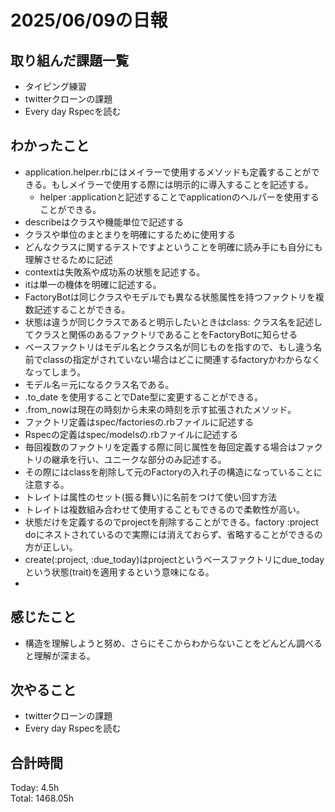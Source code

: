 # 2025/06/09の日報
## 取り組んだ課題一覧
* タイピング練習
* twitterクローンの課題
* Every day Rspecを読む
## わかったこと 
* application.helper.rbにはメイラーで使用するメソッドも定義することができる。もしメイラーで使用する際には明示的に導入することを記述する。
  * helper :applicationと記述することでapplicationのヘルパーを使用することができる。
* describeはクラスや機能単位で記述する
 * クラスや単位のまとまりを明確にするために使用する
 * どんなクラスに関するテストですよということを明確に読み手にも自分にも理解させるために記述 
* contextは失敗系や成功系の状態を記述する。
* itは単一の機体を明確に記述する。
* FactoryBotは同じクラスやモデルでも異なる状態属性を持つファクトリを複数記述することができる。
 * 状態は違うが同じクラスであると明示したいときはclass: クラス名を記述してクラスと関係のあるファクトリであることをFactoryBotに知らせる
 * ベースファクトリはモデル名とクラス名が同じものを指すので、もし違う名前でclassの指定がされていない場合はどこに関連するfactoryかわからなくなってしまう。
 * モデル名＝元になるクラス名である。
* .to_date を使用することでDate型に変更することができる。
* .from_nowは現在の時刻から未来の時刻を示す拡張されたメソッド。
* ファクトリ定義はspec/factoriesの.rbファイルに記述する
* Rspecの定義はspec/modelsの.rbファイルに記述する
* 毎回複数のファクトリを定義する際に同じ属性を毎回定義する場合はファクトリの継承を行い、ユニークな部分のみ記述する。
 * その際にはclassを削除して元のFactoryの入れ子の構造になっていることに注意する。
* トレイトは属性のセット(振る舞い)に名前をつけて使い回す方法
 * トレイトは複数組み合わせて使用することもできるので柔軟性が高い。
 * 状態だけを定義するのでprojectを削除することができる。factory :project doにネストされているので実際には消えておらず、省略することができるの方が正しい。
 * create(:project, :due_today)はprojectというベースファクトリにdue_todayという状態(trait)を適用するという意味になる。
 *    
## 感じたこと
* 構造を理解しようと努め、さらにそこからわからないことをどんどん調べると理解が深まる。
## 次やること
* twitterクローンの課題
* Every day Rspecを読む
##  合計時間 
Today: 4.5h<br>
Total: 1468.05h
